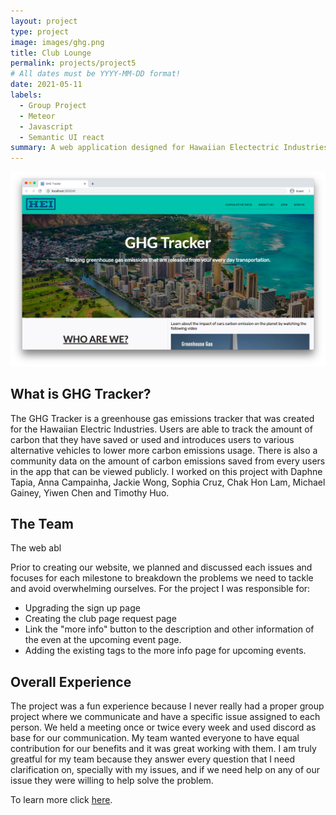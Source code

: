 ```yaml
---
layout: project
type: project
image: images/ghg.png
title: Club Lounge
permalink: projects/project5
# All dates must be YYYY-MM-DD format!
date: 2021-05-11
labels:
  - Group Project
  - Meteor
  - Javascript
  - Semantic UI react
summary: A web application designed for Hawaiian Electectric Industries to help track the amount of greenhouse gas emissions that people in Hawaii saved or used during their daily lives.
---
```


<img class="ui image" src="../images/ghglanding.png">

## What is GHG Tracker?
The GHG Tracker is a greenhouse gas emissions tracker that was created for the Hawaiian Electric Industries. Users are able to track the amount of carbon that they have saved or used and introduces users to various alternative vehicles to lower more carbon emissions usage. There is also a community data on the amount of carbon emissions saved from every users in the app that can be viewed publicly. I worked on this project with Daphne Tapia, Anna Campainha, Jackie Wong, Sophia Cruz, Chak Hon Lam, Michael Gainey, Yiwen Chen and Timothy Huo. 

## The Team
The web abl

Prior to creating our website, we planned and discussed each issues and focuses for each milestone to breakdown the problems we need to tackle and avoid overwhelming ourselves. For the project I was responsible for:

* Upgrading the sign up page
* Creating the club page request page
* Link the "more info" button to the description and other information of the even at the upcoming event page.
* Adding the existing tags to the more info page for upcoming events.

## Overall Experience

The project was a fun experience because I never really had a proper group project where we communicate and have a specific issue assigned to each person. We held a meeting once or twice every week and used discord as base for our communication. My team wanted everyone to have equal contribution for our benefits and it was great working with them. I am truly greatful for my team because they answer every question that I need clarification on, specially with my issues, and if we need help on any of our issue they were willing to help solve the problem.

To learn more click [here](https://hot-n-code.github.io/).
